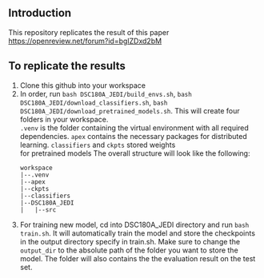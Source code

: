 ## Introduction

This repository replicates the result of this paper https://openreview.net/forum?id=bgIZDxd2bM

## To replicate the results
1) Clone this github into your workspace
2) In order, run ```bash DSC180A_JEDI/build_envs.sh```, ```bash DSC180A_JEDI/download_classifiers.sh```, ```bash DSC180A_JEDI/download_pretrained_models.sh```. This will create four folders in your workspace. \
   ```.venv``` is the folder containing the virtual environment with all required dependencies. ```apex``` contains the necessary packages for distributed learning. ```classifiers``` and ```ckpts``` stored weights \
   for pretrained models
   The overall structure will look like the following:
   ```
   workspace
   |--.venv
   |--apex
   |--ckpts
   |--classifiers
   |--DSC180A_JEDI
   |   |--src
   ```
4) For training new model, cd into DSC180A_JEDI directory and run ```bash train.sh```. It will automatically train the model and store the checkpoints in the output directory specify in train.sh. Make sure to change the ```output_dir``` to the absolute path of the folder you want to store the model. The folder will also contains the the evaluation result on the test set.
